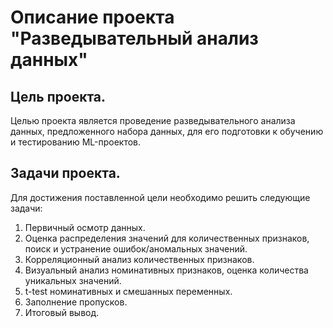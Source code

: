 # Описание проекта "Разведывательный анализ данных"
## Цель проекта.
Целью проекта является проведение разведывательного анализа данных, предложенного набора данных, для его подготовки к обучению и тестированию ML-проектов.
## Задачи проекта.
Для достижения поставленной цели необходимо решить следующие задачи:

1. Первичный осмотр данных.
2. Оценка распределения значений для количественных признаков, поиск и устранение ошибок/аномальных значений.
3. Корреляционный анализ количественных признаков.
4. Визуальный анализ номинативных признаков, оценка количества уникальных значений.
5. t-test номинативных и смешанных переменных.
6. Заполнение пропусков.
7. Итоговый вывод.


